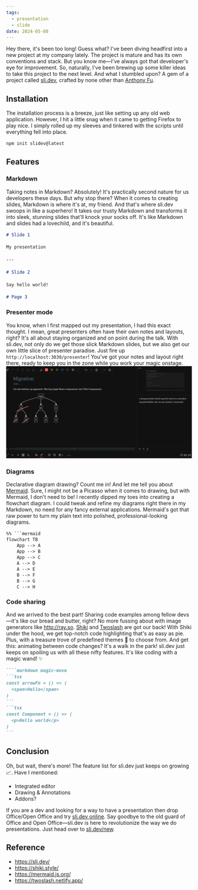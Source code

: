 ```yaml
---
tags:
  - presentation
  - slide
date: 2024-05-08
---
```

️️Hey there, it's been too long! Guess what? I've been diving headfirst into a new project at my company lately. The project is mature and has its own conventions and stack. But you know me—I've always got that developer's eye for improvement. So, naturally, I've been brewing up some killer ideas to take this project to the next level. And what I stumbled upon? A gem of a project called [sli.dev](https://sli.dev/), crafted by none other than [Anthony Fu](https://antfu.me/).
## Installation
The installation process is a breeze, just like setting up any old web application. However, I hit a little snag when it came to getting Firefox to play nice. I simply rolled up my sleeves and tinkered with the scripts until everything fell into place.
```sh
npm init slidev@latest
```
## Features
### Markdown
Taking notes in Markdown? Absolutely! It's practically second nature for us developers these days. But why stop there? When it comes to creating slides, Markdown is where it's at, my friend. And that's where sli.dev swoops in like a superhero! It takes our trusty Markdown and transforms it into sleek, stunning slides that'll knock your socks off. It's like Markdown and slides had a lovechild, and it's beautiful.
```markdown
# Slide 1

My presentation

---

# Slide 2

Say hello world!

# Page 3
```
### Presenter mode
You know, when I first mapped out my presentation, I had this exact thought. I mean, great presenters often have their own notes and layouts, right? It's all about staying organized and on point during the talk. With sli.dev, not only do we get those slick Markdown slides, but we also get our own little slice of presenter paradise. Just fire up `http://localhost:3030/presenter`! You've got your notes and layout right there, ready to keep you in the zone while you work your magic onstage.
![Sli.dev presentation mode exmaple. Slides on the left, notes on the right.](./Images/slidev_presenter.webp "Presenter mode")
### Diagrams
Declarative diagram drawing? Count me in! And let me tell you about [Mermaid](https://mermaid-js.github.io/mermaid). Sure, I might not be a Picasso when it comes to drawing, but with Mermaid, I don't need to be! I recently dipped my toes into creating a flowchart diagram. I could tweak and refine my diagrams right there in my Markdown, no need for any fancy external applications. Mermaid's got that raw power to turn my plain text into polished, professional-looking diagrams.
```mermaid
%% ```mermaid
flowchart TB
    App --> A
    App --> B
    App --> C
    A --> D
    A --> E
    B --> F
    B --> G
    C --> H

```
### Code sharing
And we arrived to the best part! Sharing code examples among fellow devs—it's like our bread and butter, right? No more fussing about with image generators like http://ray.so. [Shiki](https://shiki.style/) and [Twoslash](https://twoslash.netlify.app/) are got our back! With Shiki under the hood, we get top-notch code highlighting that's as easy as pie. Plus, with a treasure trove of predefined themes 💖 to choose from. 
And get this: animating between code changes? It's a walk in the park! sli.dev just keeps on spoiling us with all these nifty features. It's like coding with a magic wand! ✨

````markdown magic-move
````markdown magic-move
```tsx
const arrowFn = () => (
  <span>Hello</span>	
)
```
```tsx
const Component = () => (
  <p>Hello world</p>	
)
```
````
## Conclusion
Oh, but wait, there's more! The feature list for sli.dev just keeps on growing 📈. 
Have I mentioned: 
 - Integrated editor
 - Drawing & Annotations
 - Addons?
 
If you are a dev and looking for a way to have a presentation then drop Office/Open Office and try [sli.dev online](https://sli.dev/new). Say goodbye to the old guard of Office and Open Office—sli.dev is here to revolutionize the way we do presentations. Just head over to [sli.dev/new](https://sli.dev/new). 
## Reference
- https://sli.dev/
- https://shiki.style/
- https://mermaid.js.org/
- https://twoslash.netlify.app/